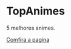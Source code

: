 # TopAnimes 
5 melhores animes.
 
<a href="https://marcosoliveira404.github.io/TopAnimes/index.html" target="_blank">Comfira a pagina</a>
